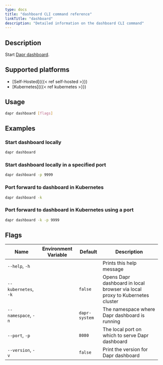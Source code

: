 ```yaml
---
type: docs
title: "dashboard CLI command reference"
linkTitle: "dashboard"
description: "Detailed information on the dashboard CLI command"
---
```


## Description

Start [Dapr dashboard](https://github.com/dapr/dashboard).

## Supported platforms

- [Self-Hosted]({{< ref self-hosted >}})
- [Kubernetes]({{< ref kubernetes >}})

## Usage
```bash
dapr dashboard [flags]
```

## Examples

### Start dashboard locally
```bash
dapr dashboard
```

### Start dashboard locally in a specified port
```bash
dapr dashboard -p 9999
```

### Port forward to dashboard in Kubernetes
```bash
dapr dashboard -k
```

### Port forward to dashboard in Kubernetes using a port
```bash
dapr dashboard -k -p 9999
```

## Flags

| Name | Environment Variable | Default | Description
| --- | --- | --- | --- |
| `--help`, `-h` | | | Prints this help message |
| `--kubernetes`, `-k` | | `false` | Opens Dapr dashboard in local browser via local proxy to Kubernetes cluster |
| `--namespace`, `-n` | | `dapr-system` | The namespace where Dapr dashboard is running |
| `--port`, `-p` | | `8080` | The local port on which to serve Dapr dashboard |
| `--version`, `-v` | | `false` | Print the version for Dapr dashboard |

